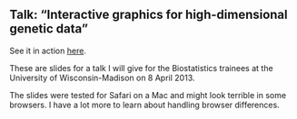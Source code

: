 Talk: &ldquo;Interactive graphics for high-dimensional genetic data&rdquo;
----------------------------------------------------------------------

See it in action [here](http://www.biostat.wisc.edu/~kbroman/talks/InteractiveGraphs3).

These are slides for a talk I will give for the Biostatistics trainees
at the University of Wisconsin-Madison on 8 April 2013.

The slides were tested for Safari on a Mac and might look terrible in
some browsers. I have a lot more to learn about handling browser
differences.
